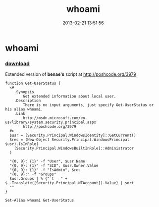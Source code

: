 ﻿---
pid:            3981
parent:         0
children:       
poster:         greg zakharov
title:          whoami
date:           2013-02-21 13:51:56
description:    Extended version of **benae's** script at http://poshcode.org/3979
format:         posh
---

# whoami

### [download](3981.ps1)  

Extended version of **benae's** script at http://poshcode.org/3979

```posh
function Get-UserStatus {
  <#
    .Synopsis
        Get extended information about local user.
    .Description
        There is no input arguments, just specify Get-UserStatus or his alias whoami.
    .Link
        http://msdn.microsoft.com/en-us/library/system.security.principal.aspx
        http://poshcode.org/3979
  #>
  $usr = [Security.Principal.WindowsIdentity]::GetCurrent()
  $res = (New-Object Security.Principal.WindowsPrincipal $usr).IsInRole(
    [Security.Principal.WindowsBuiltInRole]::Administrator
  )

  "{0, 9}: {1}" -f "User", $usr.Name
  "{0, 9}: {1}" -f "SID", $usr.Owner.Value
  "{0, 9}: {1}" -f "IsAdmin", $res
  "{0, 9}:" -f "Groups"
  $usr.Groups | % {"`t   " + $_.Translate([Security.Principal.NTAccount]).Value} | sort
  ""
}

Set-Alias whoami Get-UserStatus
```
